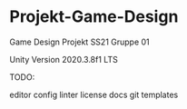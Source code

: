 # Projekt-Game-Design
Game Design Projekt SS21 Gruppe 01

Unity Version 2020.3.8f1 LTS

TODO:

editor config
linter
license
docs
git templates
